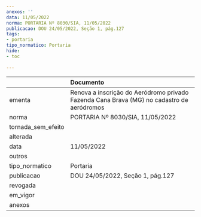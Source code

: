 ```yaml
---
anexos: ''
data: 11/05/2022
norma: PORTARIA Nº 8030/SIA, 11/05/2022
publicacao: DOU 24/05/2022, Seção 1, pág.127
tags:
- portaria
tipo_normatico: Portaria
hide: 
- toc 
 
---
```


|                    | Documento                                                                                 |
|:-------------------|:------------------------------------------------------------------------------------------|
| ementa             | Renova a inscrição do Aeródromo privado Fazenda Cana Brava (MG) no cadastro de aeródromos |
| norma              | PORTARIA Nº 8030/SIA, 11/05/2022                                                          |
| tornada_sem_efeito |                                                                                           |
| alterada           |                                                                                           |
| data               | 11/05/2022                                                                                |
| outros             |                                                                                           |
| tipo_normatico     | Portaria                                                                                  |
| publicacao         | DOU 24/05/2022, Seção 1, pág.127                                                          |
| revogada           |                                                                                           |
| em_vigor           |                                                                                           |
| anexos             |                                                                                           |